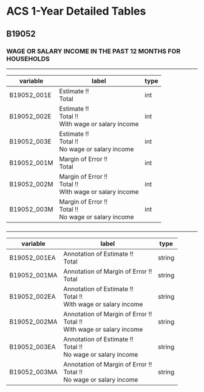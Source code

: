 # ACS 1-Year Detailed Tables

## B19052

### WAGE OR SALARY INCOME IN THE PAST 12 MONTHS FOR HOUSEHOLDS

___

| variable | label | type |
| ----- | ----- | ----- |
| B19052_001E | Estimate !!<br>Total | int |
| B19052_002E | Estimate !!<br>Total !!<br>With wage or salary income | int |
| B19052_003E | Estimate !!<br>Total !!<br>No wage or salary income | int |
| B19052_001M | Margin of Error !!<br>Total | int |
| B19052_002M | Margin of Error !!<br>Total !!<br>With wage or salary income | int |
| B19052_003M | Margin of Error !!<br>Total !!<br>No wage or salary income | int |
### 

___

| variable | label | type |
| ----- | ----- | ----- |
| B19052_001EA | Annotation of Estimate !!<br>Total | string |
| B19052_001MA | Annotation of Margin of Error !!<br>Total | string |
| B19052_002EA | Annotation of Estimate !!<br>Total !!<br>With wage or salary income | string |
| B19052_002MA | Annotation of Margin of Error !!<br>Total !!<br>With wage or salary income | string |
| B19052_003EA | Annotation of Estimate !!<br>Total !!<br>No wage or salary income | string |
| B19052_003MA | Annotation of Margin of Error !!<br>Total !!<br>No wage or salary income | string |

